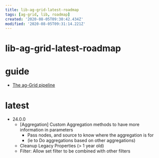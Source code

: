 ```yaml
---
title: lib-ag-grid-latest-roadmap
tags: [ag-grid, lib, roadmap]
created: '2020-08-05T09:30:42.434Z'
modified: '2020-08-05T09:31:14.221Z'
---
```


# lib-ag-grid-latest-roadmap

# guide

- [The ag-Grid pipeline](https://www.ag-grid.com/ag-grid-pipeline/)

# latest

- 24.0.0
  - [Aggregation] Custom Aggregation methods to have more information in parameters 
    - Pass nodes, and source to know where the aggregation is for 
    - (ie to Do aggregations based on other aggregations)
  - Cleanup Legacy Properties (> 1 year old)
  - Filter: Allow set filter to be combined with other filters
